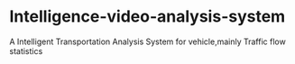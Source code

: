 # Intelligence-video-analysis-system
A Intelligent Transportation Analysis System for vehicle,mainly Traffic flow statistics
